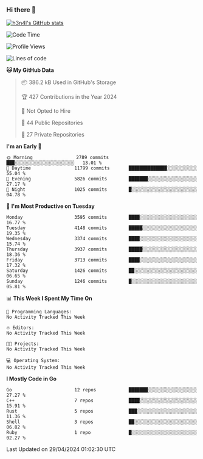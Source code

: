 ### Hi there 👋

[![h3n4l's GitHub stats](https://github-readme-stats.vercel.app/api?username=h3n4l&count_private=true&show_icons=true&theme=radical)](https://github.com/h3n4l/github-readme-stats)

<!--START_SECTION:waka-->
![Code Time](http://img.shields.io/badge/Code%20Time-1%2C866%20hrs%2044%20mins-blue)

![Profile Views](http://img.shields.io/badge/Profile%20Views-0-blue)

![Lines of code](https://img.shields.io/badge/From%20Hello%20World%20I%27ve%20Written-8.0%20million%20lines%20of%20code-blue)

**🐱 My GitHub Data** 

> 📦 386.2 kB Used in GitHub's Storage 
 > 
> 🏆 427 Contributions in the Year 2024
 > 
> 🚫 Not Opted to Hire
 > 
> 📜 44 Public Repositories 
 > 
> 🔑 27 Private Repositories 
 > 
**I'm an Early 🐤** 

```text
🌞 Morning                2789 commits        ███░░░░░░░░░░░░░░░░░░░░░░   13.01 % 
🌆 Daytime                11799 commits       ██████████████░░░░░░░░░░░   55.04 % 
🌃 Evening                5826 commits        ███████░░░░░░░░░░░░░░░░░░   27.17 % 
🌙 Night                  1025 commits        █░░░░░░░░░░░░░░░░░░░░░░░░   04.78 % 
```
📅 **I'm Most Productive on Tuesday** 

```text
Monday                   3595 commits        ████░░░░░░░░░░░░░░░░░░░░░   16.77 % 
Tuesday                  4148 commits        █████░░░░░░░░░░░░░░░░░░░░   19.35 % 
Wednesday                3374 commits        ████░░░░░░░░░░░░░░░░░░░░░   15.74 % 
Thursday                 3937 commits        █████░░░░░░░░░░░░░░░░░░░░   18.36 % 
Friday                   3713 commits        ████░░░░░░░░░░░░░░░░░░░░░   17.32 % 
Saturday                 1426 commits        ██░░░░░░░░░░░░░░░░░░░░░░░   06.65 % 
Sunday                   1246 commits        █░░░░░░░░░░░░░░░░░░░░░░░░   05.81 % 
```


📊 **This Week I Spent My Time On** 

```text
💬 Programming Languages: 
No Activity Tracked This Week

🔥 Editors: 
No Activity Tracked This Week

🐱‍💻 Projects: 
No Activity Tracked This Week

💻 Operating System: 
No Activity Tracked This Week
```

**I Mostly Code in Go** 

```text
Go                       12 repos            ███████░░░░░░░░░░░░░░░░░░   27.27 % 
C++                      7 repos             ████░░░░░░░░░░░░░░░░░░░░░   15.91 % 
Rust                     5 repos             ███░░░░░░░░░░░░░░░░░░░░░░   11.36 % 
Shell                    3 repos             ██░░░░░░░░░░░░░░░░░░░░░░░   06.82 % 
Ruby                     1 repo              █░░░░░░░░░░░░░░░░░░░░░░░░   02.27 % 
```




 Last Updated on 29/04/2024 01:02:30 UTC
<!--END_SECTION:waka-->

